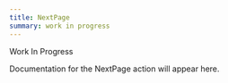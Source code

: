 ```yaml
---
title: NextPage
summary: work in progress
---
```


Work In Progress

Documentation for the NextPage action will appear here.